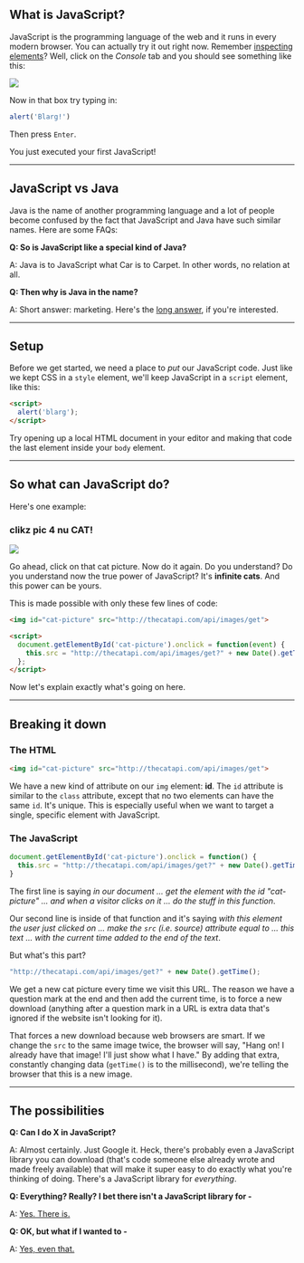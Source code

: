 ## What is JavaScript?

JavaScript is the programming language of the web and it runs in every modern browser. You can actually try it out right now. Remember [inspecting elements](https://developer.chrome.com/devtools/docs/elements)? Well, click on the _Console_ tab and you should see something like this:

![](https://www.dropbox.com/s/87e69bp7urzvp73/Screenshot%202014-11-21%2009.33.54.png?dl=1)

Now in that box try typing in:

``` javascript
alert('Blarg!')
```

Then press `Enter`.

You just executed your first JavaScript!

---

## JavaScript vs Java

Java is the name of another programming language and a lot of people become confused by the fact that JavaScript and Java have such similar names. Here are some FAQs:

__Q: So is JavaScript like a special kind of Java?__

A: Java is to JavaScript what Car is to Carpet. In other words, no relation at all.

__Q: Then why is Java in the name?__

A: Short answer: marketing. Here's the [long answer](http://en.wikipedia.org/wiki/JavaScript#History), if you're interested.

---

## Setup

Before we get started, we need a place to _put_ our JavaScript code. Just like we kept CSS in a `style` element, we'll keep JavaScript in a `script` element, like this:

``` html
<script>
  alert('blarg');
</script>
```

Try opening up a local HTML document in your editor and making that code the last element inside your `body` element.

---

## So what can JavaScript do?

Here's one example:

<div class="well">
  <h3>clikz pic 4 nu CAT!</h3>

  <img id="cat-picture" src="http://thecatapi.com/api/images/get" onclick="(function(){document.getElementById('cat-picture').src = 'http://thecatapi.com/api/images/get?' + new Date().getTime();})()">
</div>

Go ahead, click on that cat picture. Now do it again. Do you understand? Do you understand now the true power of JavaScript? It's __infinite cats__. And this power can be yours.

This is made possible with only these few lines of code:

``` html
<img id="cat-picture" src="http://thecatapi.com/api/images/get">

<script>
  document.getElementById('cat-picture').onclick = function(event) {
    this.src = "http://thecatapi.com/api/images/get?" + new Date().getTime();
  };
</script>
```

Now let's explain exactly what's going on here.

---

## Breaking it down

### The HTML

``` html
<img id="cat-picture" src="http://thecatapi.com/api/images/get">
```

We have a new kind of attribute on our `img` element: __id__. The `id` attribute is similar to the `class` attribute, except that no two elements can have the same `id`. It's unique. This is especially useful when we want to target a single, specific element with JavaScript.

### The JavaScript

``` javascript
document.getElementById('cat-picture').onclick = function() {
  this.src = "http://thecatapi.com/api/images/get?" + new Date().getTime();
}
```

The first line is saying _in our document ... get the element with the id "cat-picture" ... and when a visitor clicks on it ... do the stuff in this function_.

Our second line is inside of that function and it's saying _with this element the user just clicked on ... make the `src` (i.e. source) attribute equal to ... this text ... with the current time added to the end of the text_.

But what's this part?

``` javascript
"http://thecatapi.com/api/images/get?" + new Date().getTime();
```

We get a new cat picture every time we visit this URL. The reason we have a question mark at the end and then add the current time, is to force a new download (anything after a question mark in a URL is extra data that's ignored if the website isn't looking for it).

That forces a new download because web browsers are smart. If we change the `src` to the same image twice, the browser will say, "Hang on! I already have that image! I'll just show what I have." By adding that extra, constantly changing data (`getTime()` is to the millisecond), we're telling the browser that this is a new image.

---

## The possibilities

__Q: Can I do X in JavaScript?__

A: Almost certainly. Just Google it. Heck, there's probably even a JavaScript library you can download (that's code someone else already wrote and made freely available) that will make it super easy to do exactly what you're thinking of doing. There's a JavaScript library for _everything_.

__Q: Everything? Really? I bet there isn't a JavaScript library for -__

A: [Yes. There is.](http://theonion.github.io/fartscroll.js/)

__Q: OK, but what if I wanted to -__

A: [Yes, even that.](http://theonion.github.io/comcastifyjs/)
